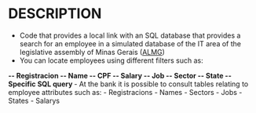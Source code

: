 # DESCRIPTION
- Code that provides a local link with an SQL database that provides a search for an employee in a simulated database of the IT area of ​​the legislative assembly of Minas Gerais (<a href= "https://www.almg.gov.br/" target="_blank">ALMG</a>)
- You can locate employees using different filters such as:
 <b>
  -- Registracion
  -- Name
  -- CPF
  -- Salary
  -- Job
  -- Sector
  -- State
  -- Specific SQL query
</b>
- At the bank it is possible to consult tables relating to employee attributes such as:
  - Registracions
  - Names
  - Sectors
  - Jobs
  - States
  - Salarys

